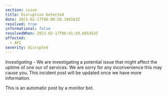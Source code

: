```yaml
---
section: issue
title: Disruption Detected
date: 2021-02-17T06:00:50.398163Z
resolved: true
informational: false
resolvedWhen: 2021-02-17T06:01:50.685453Z
affected:
  - API
severity: disrupted
---
```

*Investigating* - We are investigating a potential issue that might affect the uptime of one our of services. We are sorry for any inconvenience this may cause you. This incident post will be updated once we have more information.

This is an automatic post by a monitor bot.
        